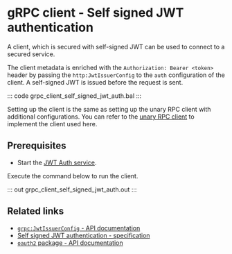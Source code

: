 # gRPC client - Self signed JWT authentication

A client, which is secured with self-signed JWT can be used to connect to a secured service.

The client metadata is enriched with the `Authorization: Bearer <token>` header by passing the `http:JwtIssuerConfig` to the `auth` configuration of the client. A self-signed JWT is issued before the request is sent.

   ::: code grpc_client_self_signed_jwt_auth.bal :::

Setting up the client is the same as setting up the unary RPC client with additional configurations. You can refer to the [unary RPC client](/learn/by-example/grpc-client-unary/) to implement the client used here.

## Prerequisites
- Start the [JWT Auth service](/learn/by-example/grpc-service-jwt-auth/).

Execute the command below to run the client.

   ::: out grpc_client_self_signed_jwt_auth.out :::

## Related links
- [`grpc:JwtIssuerConfig` - API documentation](https://lib.ballerina.io/ballerina/grpc/latest/records/JwtIssuerConfig)
- [Self signed JWT authentication - specification](/spec/grpc/#5117-client---self-signed-jwt-auth)
- [`oauth2` package - API documentation](https://lib.ballerina.io/ballerina/oauth2/latest/)
